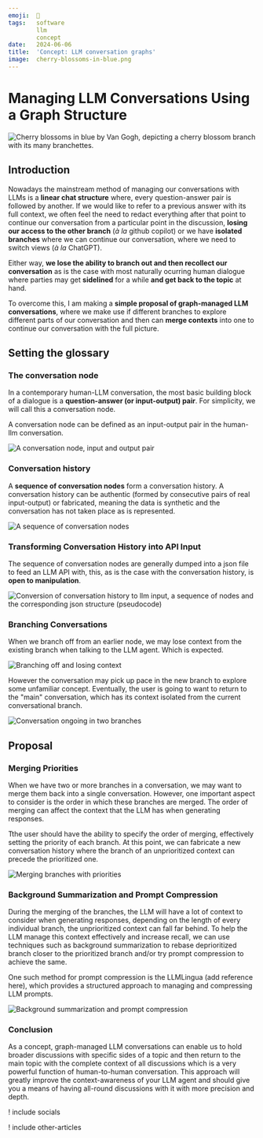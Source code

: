 ```yaml
---
emoji:  🌳
tags:   software
        llm
        concept
date:   2024-06-06
title:  'Concept: LLM conversation graphs'
image:  cherry-blossoms-in-blue.png
---
```


# Managing LLM Conversations Using a Graph Structure

![Cherry blossoms in blue by Van Gogh, depicting a cherry blossom branch with its many branchettes.](./cherry-blossoms-in-blue.png)

## Introduction

Nowadays the mainstream method of managing our conversations with LLMs is a **linear chat structure** where, every question-answer pair is followed by another.
If we would like to refer to a previous answer with its full context, we often feel the need to redact everything after that point to continue our conversation from a particular point in the discussion, **losing our access to the other branch** (_à la_ github copilot) or we have **isolated branches** where we can continue our conversation, where we need to switch views (_à la_ ChatGPT). 

Either way, **we lose the ability to branch out and then recollect our conversation** as is the case with most naturally ocurring human dialogue where parties may get **sidelined** for a while **and get back to the topic** at hand.

To overcome this, I am making a **simple proposal of graph-managed LLM conversations**, where we make use if different branches to explore different parts of our conversation and then can **merge contexts** into one to continue our conversation with the full picture.

## Setting the glossary

### The conversation node

In a contemporary human-LLM conversation, the most basic building block of a dialogue is a **question-answer (or input-output) pair**. For simplicity, we will call this a conversation node. 

A conversation node can be defined as an input-output pair in the human-llm conversation.

![A conversation node, input and output pair](./1-conversation-node.png)

### Conversation history

A **sequence of conversation nodes** form a conversation history. A conversation history can be authentic (formed by consecutive pairs of real input-output) or fabricated, meaning the data is synthetic and the conversation has not taken place as is represented.

![A sequence of conversation nodes](./2-conversation-history.png)

### Transforming Conversation History into API Input
The sequence of conversation nodes are generally dumped into a json file to feed an LLM API with, this, as is the case with the conversation history, is **open to manipulation**.

![Conversion of conversation history to llm input, a sequence of nodes and the corresponding json structure (pseudocode)](./3-llm-input.png)

### Branching Conversations
When we branch off from an earlier node, we may lose context from the existing branch when talking to the LLM agent. Which is expected.

![Branching off and losing context](./4-branching-off.png)

However the conversation may pick up pace in the new branch to explore some unfamiliar concept. Eventually, the user is going to want to return to the "main" conversation, which has its context isolated from the current conversational branch.

![Conversation ongoing in two branches](./5-two-branches-contd.png)

## Proposal 

### Merging Priorities

When we have two or more branches in a conversation, we may want to merge them back into a single conversation. However, one important aspect to consider is the order in which these branches are merged. The order of merging can affect the context that the LLM has when generating responses. 

Tthe user should have the ability to specify the order of merging, effectively setting the priority of each branch. At this point, we can fabricate a new conversation history where the branch of an unprioritized context can precede the prioritized one.

![Merging branches with priorities](./6-merging-priorities.png)

### Background Summarization and Prompt Compression

During the merging of the branches, the LLM will have a lot of context to consider when generating responses, depending on the length of every individual branch, the unprioritized context can fall far behind. To help the LLM manage this context effectively and increase recall, we can use techniques such as background summarization to rebase deprioritized branch closer to the prioritized branch and/or try prompt compression to achieve the same.

One such method for prompt compression is the LLMLingua (add reference here), which provides a structured approach to managing and compressing LLM prompts.

![Background summarization and prompt compression](./7-background-summarization.png)

### Conclusion
As a concept, graph-managed LLM conversations can enable us to hold broader discussions with specific sides of a topic and then return to the main topic with the complete context of all discussions which is a very powerful function of human-to-human conversation. This approach will greatly improve the context-awareness of your LLM agent and should give you a means of having all-round discussions with it with more precision and depth.

! include socials

! include other-articles

